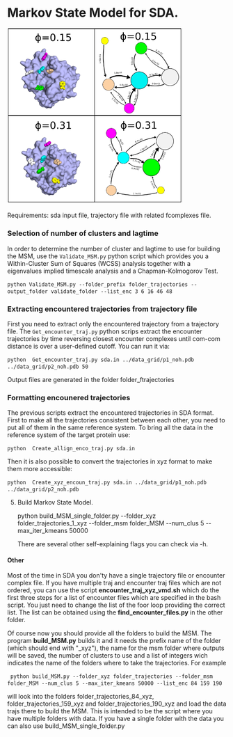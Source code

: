 # Markov State Model for SDA.



<img src="https://github.com/RiccardoBecca/SDA_python_scripts/blob/main/MarkovStateModel/MSM_trypsin-ben.png?raw=true" alt="alt text" width="400">


Requirements: sda input file, trajectory file with related fcomplexes file.

### Selection of number of clusters and lagtime

In order to determine the number of cluster and lagtime to use for building the MSM, use the `Validate_MSM.py` python script which provides you a Within-Cluster Sum of Squares (WCSS) analysis together with a eigenvalues implied timescale analysis and a Chapman-Kolmogorov Test.

    python Validate_MSM.py --folder_prefix folder_trajectories --output_folder validate_folder --list_enc 3 6 16 46 48

### Extracting encountered trajectories from trajectory file

First you need to extract only the encountered trajectory from a trajectory file. The `Get_encounter_traj.py` python scrips extract the encounter trajectories by time reversing closest encounter complexes until com-com distance is over a user-defined cutoff. You can run it via:

    python  Get_encounter_traj.py sda.in ../data_grid/p1_noh.pdb ../data_grid/p2_noh.pdb 50

Output files are generated in the folder folder_ftrajectories

### Formatting encounered trajectories

The previous scripts extract the encountered trajectories in SDA format. First to make all the trajectories consistent between each other, you need to put all of them in the same reference system. To bring all the data in the reference system of the target protein use:

    python  Create_allign_enco_traj.py sda.in

Then it is also possible to convert the trajectories in xyz format to make them more accessible:

    python  Create_xyz_encoun_traj.py sda.in ../data_grid/p1_noh.pdb ../data_grid/p2_noh.pdb

5. Build Markov State Model.

     python build_MSM_single_folder.py --folder_xyz folder_trajectories_1_xyz --folder_msm folder_MSM --num_clus 5 --max_iter_kmeans 50000

    There are several other self-explaining flags you can check via -h.


#### Other

Most of the time in SDA you don'ty have a single trajectory file or encounter complex file. If you have multiple traj and encounter traj files which are not ordered, you can use the script **encounter_traj_xyz_vmd.sh** which do the first three steps for a list of encounter files which are specified in the bash script. You just need to change the list of the foor loop providing the correct list. The list can be obtained using the **find_encounter_files.py** in the other folder.

Of course now you should provide all the folders to build the MSM. The program **build_MSM.py** builds it and it needs the prefix name of the folder (which should end with "_xyz"), the name for the msm folder where outputs will be saved, the number of clusters to use and a list of integers wich indicates the name of the folders where to take the trajectories. For example

     python build_MSM.py --folder_xyz folder_trajectories --folder_msm folder_MSM --num_clus 5 --max_iter_kmeans 50000 --list_enc 84 159 190

will look into the folders folder_trajectories_84_xyz, folder_trajectories_159_xyz and folder_trajectories_190_xyz and load the data trajs there to build the MSM. This is intended to be the script where you have multiple folders with data. If you have a single folder with the data you can also use build_MSM_single_folder.py
